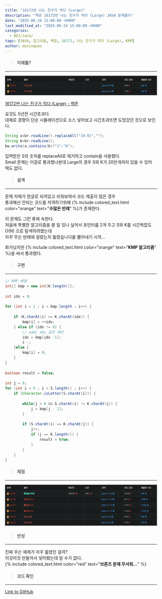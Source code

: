 ```yaml
---
title: "16172번 나는 친구가 적다 (Large)"
description: "백준 16172번 나는 친구가 적다 (Large) JAVA 문제풀이"
date: "2025-06-24 15:00:00 +0900"
last_modified_at: "2025-06-24 15:00:00 +0900"
categories: 
  - BOJ/Java/
tags: [JAVA, 알고리즘, 백준, 16172, 나는 친구가 적다 (Large), KMP]
author: movingwoo
---
```

> #### 이왜틀?  
---  
  
![img01](/assets/images/posts/BOJ/Java/2025-06-24-16172/img01.webp)  
  
[16172번 나는 친구가 적다 (Large) - 백준](https://www.acmicpc.net/problem/16172)  
  
요것도 5년전 시간초과다.  
대체로 경향이 단순 시뮬레이션으로 소스 넣어보고 시간초과뜨면 도망갔던 것으로 보인다.  
  
```java
String a=br.readLine().replaceAll("[0-9]","");
String b=br.readLine();
bw.write(a.contains(b)?"1":"0");
```
  
입력받은 S의 숫자를 replaceAll로 제거하고 contain을 사용했다.  
Small 문제는 이걸로 통과했나본데 Large의 경우 S와 K가 20만개까지 있을 수 있어 택도 없다.  
  
> #### 설계  
---  
  
문제 자체가 한글로 되어있고 쉬워보여서 코드 제출이 많은 경우  
통과해선 안되는 코드를 저격하기위해 {% include colored_text.html color="orange" text="**수많은 반례**" %}가 존재한다.  
  
이 문제도 그런 류에 속한다.  
처음에 특별한 알고리즘을 쓸 일 있나 싶어서 포인터를 2개 두고 S와 K를 시간복잡도 O(N) 으로 탐색하려했는데  
자꾸 무슨 반례에 걸렸는지 틀렸습니다를 뿜어내기 시작...  
  
화가났지만 {% include colored_text.html color="orange" text="**KMP 알고리즘**" %}을 써서 통과했다.  
  
> #### 구현  
---  
  
```java
// KMP 배열
int[] kmp = new int[K.length()];

int idx = 0; 

for (int i = 1 ; i < kmp.length ; i++) {
	
	if (K.charAt(i) == K.charAt(idx)) {
		kmp[i] = ++idx; 
	} else if (idx != 0) {
		// aabc abc 같은 패턴
		idx = kmp[idx -1]; 
		i--;
	}else {
		kmp[i] = 0;
	}
}

boolean result = false;

int j = 0;
for (int i = 0 ; i < S.length() ; i++) {
	if (Character.isLetter(S.charAt(i))) {
		
		while(j > 0 && S.charAt(i) != K.charAt(j)) {
			j = kmp[j - 1];
		}
		
		if (S.charAt(i) == K.charAt(j)) {
			j++;
			if (j == K.length()) {
				result = true;
			}
		}
	}
}
```
  
> #### 채점  
---  
  
![img02](/assets/images/posts/BOJ/Java/2025-06-24-16172/img02.webp)  
  
> #### 반성  
---  
  
진짜 무슨 예제가 자꾸 틀렸던 걸까?  
이것저것 만들어서 넣어봤는데 알 수가 없다.  
{% include colored_text.html color="red" text="**브론즈 문제 무서워...**" %}  
  
> #### 코드 확인   
---  
  
[Link to GitHub](https://raw.githubusercontent.com/movingwoo/movingwoo-snippets/refs/heads/main/BOJ/Java/2025-06-24-16172.java)  

